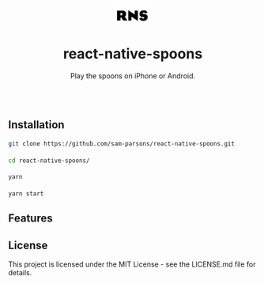 <br>

<p align="center">
  <a href="https://github.com/sam-parsons/MultiMeterMetronome">
    <img src="./assets/RNSlogo.png" alt="metro symbol" width="80" />
  </a>
</p>

<h1 align="center">react-native-spoons</h1>

<p align="center">
  Play the spoons on iPhone or Android</a>.
  <br>
</p>

<!-- <a href="https://sam-parsons.github.io/MultiMeterMetronome">
  <img src="./assets/screenshot1.gif" alt="metro thumbnail" width="100%" />
</a> -->

<br>
<br>

## Installation

```sh
git clone https://github.com/sam-parsons/react-native-spoons.git

cd react-native-spoons/

yarn

yarn start
```

## Features

## License

This project is licensed under the MIT License - see the LICENSE.md file for details.
